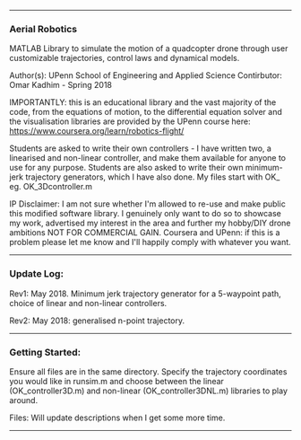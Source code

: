 ___

### Aerial Robotics

MATLAB Library to simulate the motion of a quadcopter drone through
user customizable trajectories, control laws and dynamical models.

Author(s): UPenn School of Engineering and Applied Science
Contirbutor: Omar Kadhim - Spring 2018

IMPORTANTLY: this is an educational library and the vast majority of the
code, from the equations of motion, to the differential equation solver and
the visualisation libraries are provided by the UPenn course here: 
https://www.coursera.org/learn/robotics-flight/ 

Students are asked to write their own controllers - I have written 
two, a linearised and non-linear controller, and make them available for
anyone to use for any purpose. Students are also asked to write their
own minimum-jerk trajectory generators, which I have also done. My files
start with OK_ eg. OK_3Dcontroller.m

IP Disclaimer: I am not sure whether I'm allowed to re-use and make public
this modified software library. I genuinely only want to do so to showcase
my work, advertised my interest in the area and further my hobby/DIY drone
ambitions NOT FOR COMMERCIAL GAIN. Coursera and UPenn: if this is a problem
please let me know and I'll happily comply with whatever you want.

___

### Update Log:

Rev1: May 2018. Minimum jerk trajectory generator for a 5-waypoint path, choice
of linear and non-linear controllers.

Rev2: May 2018: generalised n-point trajectory.
____

### Getting Started:

Ensure all files are in the same directory. Specify the trajectory coordinates
you would like in runsim.m and choose between the linear (OK_controller3D.m)
and non-linear (OK_controller3DNL.m) libraries to play around.

Files: 
Will update descriptions when I get some more time.

_____
